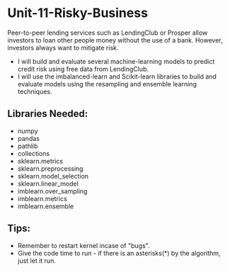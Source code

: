 # Unit-11-Risky-Business
Peer-to-peer lending services such as LendingClub or Prosper allow investors to loan other people money without the use of a bank. However, investors always want to mitigate risk.
- I will build and evaluate several machine-learning models to predict credit risk using free data from LendingClub.
- I will use the imbalanced-learn and Scikit-learn libraries to build and evaluate models using the resampling and ensemble learning techniques.
## Libraries Needed:
- numpy
- pandas
- pathlib
- collections
- sklearn.metrics
- sklearn.preprocessing
- sklearn.model_selection
- sklearn.linear_model
- imblearn.over_sampling
- imblearn.metrics
- imblearn.ensemble
## Tips:
- Remember to restart kernel incase of "bugs".
- Give the code time to run - if there is an asterisks(*) by the algorithm, just let it run.